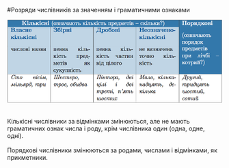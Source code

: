 #Розряди числiвникiв за значенням i граматичними ознаками

<div class="center">
<img src="../pics/7/1.png" width="600px" class="center"/>
</div>
<br>

Кiлькiснi числiвники за вiдмiнками змiнюються, але не мають граматичних ознак числа i роду, крiм числiвника один (одна, одне, однi).<br>
<br>
Порядковi числiвники змiнюються за родами, числами i вiдмiнками, як прикметники.